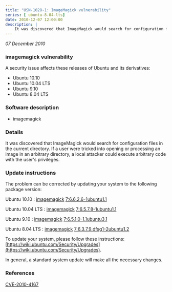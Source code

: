 ```yaml
---
title: "USN-1028-1: ImageMagick vulnerability"
series: [ ubuntu-8.04-lts]
date: 2010-12-07 12:00:00
description: |
    It was discovered that ImageMagick would search for configuration files in the current directory. If a user were tricked into opening or processing an image in an arbitrary directory, a local attacker could execute arbitrary code with the user&#39;s privileges. 
--- 
```

 
 

*07 December 2010*

### imagemagick vulnerability

A security issue affects these releases of Ubuntu and its derivatives:

* Ubuntu 10.10
* Ubuntu 10.04 LTS
* Ubuntu 9.10
* Ubuntu 8.04 LTS

### Software description

* imagemagick 

### Details

It was discovered that ImageMagick would search for configuration files in the current directory. If a user were tricked into opening or processing an image in an arbitrary directory, a local attacker could execute arbitrary code with the user&#39;s privileges. 

### Update instructions

The problem can be corrected by updating your system to the following package version:

Ubuntu 10.10
 : [imagemagick](https://launchpad.net/ubuntu/+source/imagemagick) <span> [7:6.6.2.6-1ubuntu1.1](https://launchpad.net/ubuntu/+source/imagemagick/7:6.6.2.6-1ubuntu1.1) </span> 

Ubuntu 10.04 LTS
 : [imagemagick](https://launchpad.net/ubuntu/+source/imagemagick) <span> [7:6.5.7.8-1ubuntu1.1](https://launchpad.net/ubuntu/+source/imagemagick/7:6.5.7.8-1ubuntu1.1) </span> 

Ubuntu 9.10
 : [imagemagick](https://launchpad.net/ubuntu/+source/imagemagick) <span> [7:6.5.1.0-1.1ubuntu3.1](https://launchpad.net/ubuntu/+source/imagemagick/7:6.5.1.0-1.1ubuntu3.1) </span> 

Ubuntu 8.04 LTS
 : [imagemagick](https://launchpad.net/ubuntu/+source/imagemagick) <span> [7:6.3.7.9.dfsg1-2ubuntu1.2](https://launchpad.net/ubuntu/+source/imagemagick/7:6.3.7.9.dfsg1-2ubuntu1.2) </span> 

To update your system, please follow these instructions: [https://wiki.ubuntu.com/Security/Upgrades](https://wiki.ubuntu.com/Security/Upgrades).

In general, a standard system update will make all the necessary changes. 

### References

 
 [CVE-2010-4167](http://people.ubuntu.com/~ubuntu-security/cve/CVE-2010-4167)
 


